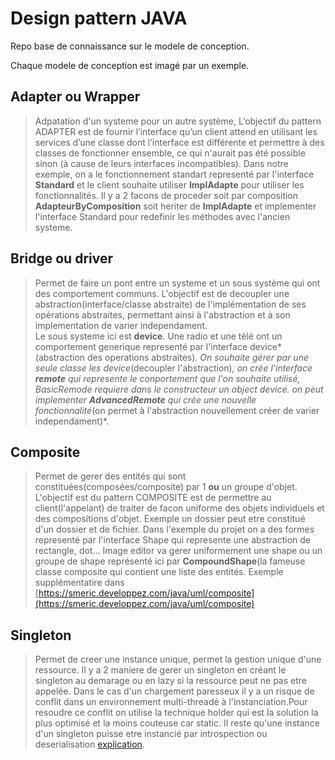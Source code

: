 # Design pattern JAVA 

Repo base de connaissance sur le modele de conception.

Chaque modele de conception est imagé par un exemple.

## Adapter ou Wrapper
> Adpatation d'un systeme pour un autre système, L’objectif du pattern ADAPTER est de fournir l’interface qu’un client attend en utilisant les services d’une classe dont l’interface est différente et permettre à des classes de fonctionner ensemble, ce qui n'aurait pas été possible sinon (à cause de leurs interfaces incompatibles).
Dans notre exemple, on a le fonctionnement standart representé par l'interface **Standard** et le client souhaite utiliser **ImplAdapte** pour utiliser les fonctionnalités. Il y a 2 facons de proceder soit par composition **AdapteurByComposition** soit heriter de **ImplAdapte** et implementer l'interface Standard pour redefinir les méthodes avec l'ancien systeme.

## Bridge ou driver
> Permet de faire un pont entre un systeme et un sous système qui ont des comportement communs. L'objectif est de decoupler une abstraction(interface/classe abstraite) de l'implémentation de ses opérations abstraites, permettant ainsi à l'abstraction et à son implementation de varier independament.   
Le sous systeme ici est **device**. Une radio et une télé ont un comportement generique representé par l'interface device*(abstraction des operations abstraites)*.
On souhaite gérer par une seule classe les device*(decoupler l'abstraction)*, on crée l'interface **remote** qui represente le conportement que l'on souhaite utilisé, BasicRemode requiere dans le constructeur un object device. on peut implementer **AdvancedRemote** qui crée une nouvelle fonctionnalité*(on permet à l'abstraction nouvellement créer de varier independament)*.


## Composite
>Permet de gerer des entités qui sont constituées(composées/composite) par 1 **ou** un groupe d'objet. L'objectif est du pattern COMPOSITE est de permettre au client(l'appelant) de traiter de facon uniforme des objets individuels et des compositions d'objet. Exemple un dossier peut etre constitué d'un dossier et de fichier.
Dans l'exemple du projet on a des formes representé par l'interface Shape qui represente une abstraction de rectangle, dot... Image editor va gerer uniformement une shape ou un groupe de shape représenté ici par **CompoundShape**(la fameuse classe composite qui contient une liste des entités. Exemple supplémentatire dans [https://smeric.developpez.com/java/uml/composite](https://smeric.developpez.com/java/uml/composite)

## Singleton 
>Permet de creer une instance unique, permet la gestion unique d'une ressource. Il y a 2 maniere de gerer un singleton en créant le singleton au demarage ou en lazy si la ressource peut ne pas etre appelée. Dans le cas d'un chargement paresseux il y a un risque de conflit dans un environnement multi-threadé à l'instanciation.Pour resoudre ce conflit on utilise la technique holder qui est la solution la plus optimisé et la moins couteuse car static. Il reste qu'une instance d'un singleton puisse etre instancié par introspection ou deserialisation [explication](http://blog.paumard.org/2011/04/22/bilan-sur-le-pattern-singleton/).  



 
  
